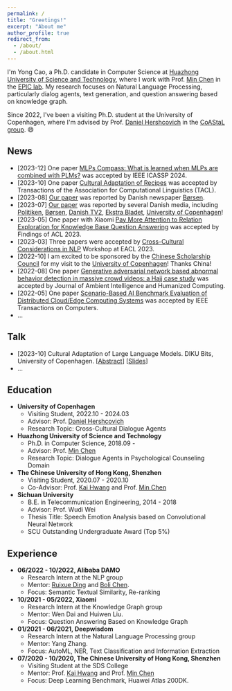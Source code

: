 ```yaml
---
permalink: /
title: "Greetings!"
excerpt: "About me"
author_profile: true
redirect_from: 
  - /about/
  - /about.html
---
```


I'm Yong Cao, a Ph.D. candidate in Computer Science at [Huazhong University of Science and Technology](https://www.hust.edu.cn/), 
where I work with Prof. [Min Chen](https://people.ece.ubc.ca/~minchen/) in the [EPIC lab](http://epic.hust.edu.cn). 
My research focuses on Natural Language Processing, particularly dialog agents, text generation, and question answering based on knowledge graph.

Since 2022, I've been a visiting Ph.D. student at the University of Copenhagen, where I'm advised by Prof. [Daniel Hershcovich](https://danielhers.github.io/) in the [CoAStaL group](http://coastalcph.github.io/). 😄


News
------
* [2023-12] One paper [MLPs Compass: What is learned when MLPs are combined with PLMs?]() was accepted by IEEE ICASSP 2024.
* [2023-10] One paper [Cultural Adaptation of Recipes]() was accepted by Transactions of the Association for Computational Linguistics (TACL).
* [2023-08] [Our paper](https://arxiv.org/pdf/2303.17466.pdf) was reported by Danish newspaper [Børsen](https://borsen.dk/nyheder/ai/populaer-chatbot-promoverer-amerikanske-vaerdier-og-normer).
* [2023-07] [Our paper](https://arxiv.org/pdf/2303.17466.pdf) was reported by several Danish media, including [Politiken](https://politiken.dk/debat/klummer/jarlner/art9429359/Samtalerobot-er-et-redskab-for-amerikansk-kulturimperialisme), [Børsen](https://ekstrabladet.dk/nyheder/samfund/chatgpt-fremmer-amerikanske-normer-og-vaerdier/9856186), [Danish TV2](https://www.tv2kosmopol.dk/nyhedsarkiv?date=2023-07-10&clip=634dda2b-8303-4527-aeff-a96418116135), [Ekstra Bladet](https://ekstrabladet.dk/nyheder/samfund/chatgpt-fremmer-amerikanske-normer-og-vaerdier/9856186), [University of Copenhagen](https://di.ku.dk/english/news/2023/chatgpt-promotes-american-norms-and-values/)!
* [2023-05] One paper with Xiaomi [Pay More Attention to Relation Exploration for Knowledge Base Question Answering](https://arxiv.org/pdf/2305.02118.pdf) was accepted by Findings of ACL 2023.
* [2023-03] Three papers were accepted by [Cross-Cultural Considerations in NLP](https://sites.google.com/view/c3nlp) Workshop at EACL 2023.
* [2022-10] I am excited to be sponsored by the [Chinese Scholarship Council](https://www.cscse.edu.cn/cscse/zwlx/jxj/index.html) for my visit to the [University of Copenhagen](https://www.ku.dk/english/)! Thanks China!
* [2022-08] One paper [Generative adversarial network based abnormal behavior detection in massive crowd videos: a Hajj case study](https://link.springer.com/article/10.1007/s12652-021-03323-5) was accepted by Journal of Ambient Intelligence and Humanized Computing. 
* [2022-05] One paper [Scenario-Based AI Benchmark Evaluation of Distributed Cloud/Edge Computing Systems](https://ieeexplore.ieee.org/abstract/document/9779956) was accepted by IEEE Transactions on Computers.
* ...


Talk
------
* [2023-10] Cultural Adaptation of Large Language Models. DIKU Bits, University of Copenhagen. [[Abstract](https://di.ku.dk/begivenhedsmappe/begivenheder-2023/diku-bits-nlp-october-2023/)] [[Slides](/files/2023_DIKU_Bits.pdf)]
* ...

Education
------
<!-- ### Education -->
  * **University of Copenhagen**
    * Visiting Student, 2022.10 - 2024.03
    * Advisor: Prof. [Daniel Hershcovich](https://danielhers.github.io/)
    * Research Topic: Cross-Cultural Dialogue Agents
  * **Huazhong University of Science and Technology**
    * Ph.D. in Computer Science, 2018.09 -
    * Advisor: Prof. [Min Chen](https://people.ece.ubc.ca/~minchen/) 
    * Research Topic: Dialogue Agents in Psychological Counseling Domain
  * **The Chinese University of Hong Kong, Shenzhen**
    * Visiting Student, 2020.07 - 2020.10
    * Co-Advisor: Prof. [Kai Hwang](https://myweb.cuhk.edu.cn/hwangkai) and Prof. [Min Chen](https://people.ece.ubc.ca/~minchen/) 
  * **Sichuan University**
    * B.E. in Telecommunication Engineering, 2014 - 2018
    * Advisor: Prof. Wudi Wei
    * Thesis Title: Speech Emotion Analysis based on Convolutional Neural Network
    * SCU Outstanding Undergraduate Award (Top 5%)
    

<!-- Publications
------ -->


Experience
------
  * **06/2022 - 10/2022, Alibaba DAMO**
    * Research Intern at the NLP group
    * Mentor: [Ruixue Ding](https://scholar.google.com.hk/citations?hl=zh-CN&user=wAktw3cAAAAJ&view_op=list_works&sortby=pubdate) and [Boli Chen](https://scholar.google.com.hk/citations?user=P3IMdZ4AAAAJ&hl=zh-CN&oi=ao).
    * Focus:  Semantic Textual Similarity, Re-ranking
  * **10/2021 - 05/2022, Xiaomi**
    * Research Intern at the Knowledge Graph group
    * Mentor: Wen Dai and Huiwen Liu.
    * Focus: Question Answering Based on Knowledge Graph
  * **01/2021 - 06/2021, Deepwisdom**
    * Research Intern at the Natural Language Processing group
    * Mentor: Yang Zhang.
    * Focus: AutoML, NER, Text Classification and Information Extraction
  * **07/2020 - 10/2020, The Chinese University of Hong Kong, Shenzhen**
    * Visiting Student at the SDS College
    * Mentor: Prof. [Kai Hwang](https://myweb.cuhk.edu.cn/hwangkai) and Prof. [Min Chen](https://people.ece.ubc.ca/~minchen/) 
    * Focus: Deep Learning Benchmark, Huawei Atlas 200DK.
    
    

